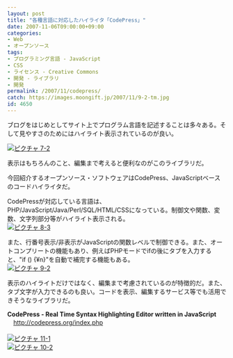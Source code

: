 ```yaml
---
layout: post
title: "各種言語に対応したハイライタ「CodePress」"
date: 2007-11-06T09:00:00+09:00
categories:
- Web
- オープンソース
tags: 
- プログラミング言語 - JavaScript
- CSS
- ライセンス - Creative Commons
- 開発 - ライブラリ
- 開発
permalink: /2007/11/codepress/
catch: https://images.moongift.jp/2007/11/9-2-tm.jpg
id: 4650
---
```

ブログをはじめとしてサイト上でプログラム言語を記述することは多々ある。そして見やすさのためにはハイライト表示されているのが良い。   
  
[![ピクチャ 7-2](https://images.moongift.jp/2007/11/7-2-tm.jpg)](https://images.moongift.jp/2007/11/7-2.png)  
  
表示はもちろんのこと、編集まで考えると便利なのがこのライブラリだ。   
  
今回紹介するオープンソース・ソフトウェアはCodePress、JavaScriptベースのコードハイライタだ。   
<!--more-->  
CodePressが対応している言語は、PHP/JavaScript/Java/Perl/SQL/HTML/CSSになっている。制御文や関数、変数、文字列部分等がハイライト表示される。   
[![ピクチャ 8-3](https://images.moongift.jp/2007/11/8-3-tm.jpg)](https://images.moongift.jp/2007/11/8-3.png)  
  
また、行番号表示/非表示がJavaScriptの関数レベルで制御できる。また、オートコンプリートの機能もあり、例えばPHPモードでifの後にタブを入力すると、"if () {¥n}"を自動で補完する機能もある。   
[![ピクチャ 9-2](https://images.moongift.jp/2007/11/9-2-tm.jpg)](https://images.moongift.jp/2007/11/9-2.png)  
  
表示のハイライトだけではなく、編集まで考慮されているのが特徴的だ。また、タブ文字が入力できるのも良い。コードを表示、編集するサービス等でも活用できそうなライブラリだ。   
  
**CodePress - Real Time Syntax Highlighting Editor written in JavaScript**   
　[http://codepress.org/index.php   
](http://codepress.org/index.php)  
[![ピクチャ 11-1](https://images.moongift.jp/2007/11/11-1-tm.jpg)](https://images.moongift.jp/2007/11/11-1.png)  
[![ピクチャ 10-2](https://images.moongift.jp/2007/11/10-2-tm.jpg)](https://images.moongift.jp/2007/11/10-2.png)

